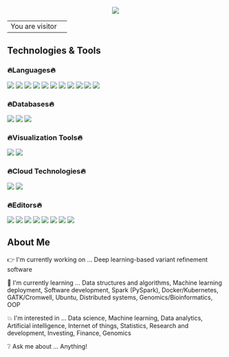 <p align="center">
  <img src="https://user-images.githubusercontent.com/45563371/113604647-24a58000-9678-11eb-9bb9-4877d8f1674a.gif" />
</p>

<table>
  <tr>
    <td>You are visitor</td>
    <td><img src="https://profile-counter.glitch.me/denistanjingyu/count.svg" alt="" /></td>
  </tr>
</table>

## Technologies & Tools

### :fire:Languages:fire:
![](https://img.shields.io/badge/Python-informational?style=plastic&logo=Python&logoColor=white&color=teal)
![](https://img.shields.io/badge/R-informational?style=plastic&logo=R&logoColor=white&color=teal)
![](https://img.shields.io/badge/SQL-informational?style=plastic&logo=MySQL&logoColor=white&color=teal)
![](https://img.shields.io/badge/Scala-informational?style=plastic&logo=Scala&logoColor=white&color=teal)
![](https://img.shields.io/badge/C-informational?style=plastic&logo=C&logoColor=white&color=teal)
![](https://img.shields.io/badge/C++-informational?style=plastic&logo=c%2B%2B&logoColor=white&color=teal)
![](https://img.shields.io/badge/Octave-informational?style=plastic&logo=Octave&logoColor=white&color=teal)
![](https://img.shields.io/badge/MATLAB-informational?style=plastic&logo=Octave&logoColor=white&color=teal)
![](https://img.shields.io/badge/HTML-informational?style=plastic&logo=HTML5&logoColor=white&color=teal)
![](https://img.shields.io/badge/CSS-informational?style=plastic&logo=CSS3&logoColor=white&color=teal)
![](https://img.shields.io/badge/JavaScript-informational?style=plastic&logo=JavaScript&logoColor=white&color=teal)

### :fire:Databases:fire:
![](https://img.shields.io/badge/MySQL-informational?style=plastic&logo=MySQL&logoColor=white&color=teal)
![](https://img.shields.io/badge/MongoDB-informational?style=plastic&logo=MongoDB&logoColor=white&color=teal)
![](https://img.shields.io/badge/Microsoft_Access-informational?style=plastic&logo=Microsoft-Access&logoColor=white&color=teal)

### :fire:Visualization Tools:fire:
![](https://img.shields.io/badge/Tableau-informational?style=plastic&logo=Tableau&logoColor=white&color=teal)
![](https://img.shields.io/badge/Power_BI-informational?style=plastic&logo=Power-BI&logoColor=white&color=teal)

### :fire:Cloud Technologies:fire:
![](https://img.shields.io/badge/Amazon_Web_Services-informational?style=plastic&logo=Amazon-AWS&logoColor=white&color=teal)
![](https://img.shields.io/badge/Huawei_Cloud-informational?style=plastic&logo=Huawei&logoColor=white&color=teal)

### :fire:Editors:fire:
![](https://img.shields.io/badge/PyCharm-informational?style=plastic&logo=PyCharm&logoColor=white&color=teal)
![](https://img.shields.io/badge/Spyder-informational?style=plastic&logo=Spyder-IDE&logoColor=white&color=teal)
![](https://img.shields.io/badge/RStudio-informational?style=plastic&logo=RStudio&logoColor=white&color=teal)
![](https://img.shields.io/badge/Visual_Studio-informational?style=plastic&logo=Visual-Studio&logoColor=white&color=teal)
![](https://img.shields.io/badge/Visual_Studio_Code-informational?style=plastic&logo=Visual-Studio-Code&logoColor=white&color=teal)
![](https://img.shields.io/badge/IntelliJ_IDEA-informational?style=plastic&logo=IntelliJ-IDEA&logoColor=white&color=teal)
![](https://img.shields.io/badge/Atom-informational?style=plastic&logo=Atom&logoColor=white&color=teal)
![](https://img.shields.io/badge/Sublime_Text-informational?style=plastic&logo=Sublime-Text&logoColor=white&color=teal)

## About Me

:point_right: I'm currently working on ... Deep learning-based variant refinement software 

:information_desk_person: I'm currently learning ... Data structures and algorithms, Machine learning deployment, Software development, Spark (PySpark), Docker/Kubernetes, GATK/Cromwell, Ubuntu, Distributed systems, Genomics/Bioinformatics, OOP

:boom: I'm interested in ... Data science, Machine learning, Data analytics, Artificial intelligence, Internet of things, Statistics, Research and development, Investing, Finance,  Genomics

:grey_question: Ask me about ... Anything!
